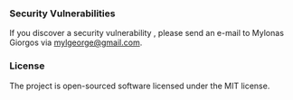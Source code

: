 ### Security Vulnerabilities

If you discover a security vulnerability , please send an e-mail to Mylonas Giorgos via mylgeorge@gmail.com. 

### License

The project is open-sourced software licensed under the MIT license.

